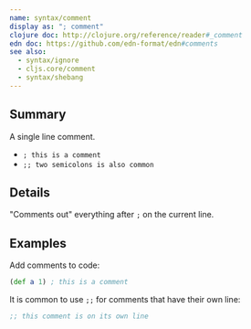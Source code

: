```yaml
---
name: syntax/comment
display as: "; comment"
clojure doc: http://clojure.org/reference/reader#_comment
edn doc: https://github.com/edn-format/edn#comments
see also:
  - syntax/ignore
  - cljs.core/comment
  - syntax/shebang
---
```


## Summary

A single line comment.

- `; this is a comment`
- `;; two semicolons is also common`

## Details

"Comments out" everything after `;` on the current line.

## Examples

Add comments to code:

```clj
(def a 1) ; this is a comment
```

It is common to use `;;` for comments that have their own line:

```clj
;; this comment is on its own line
```
